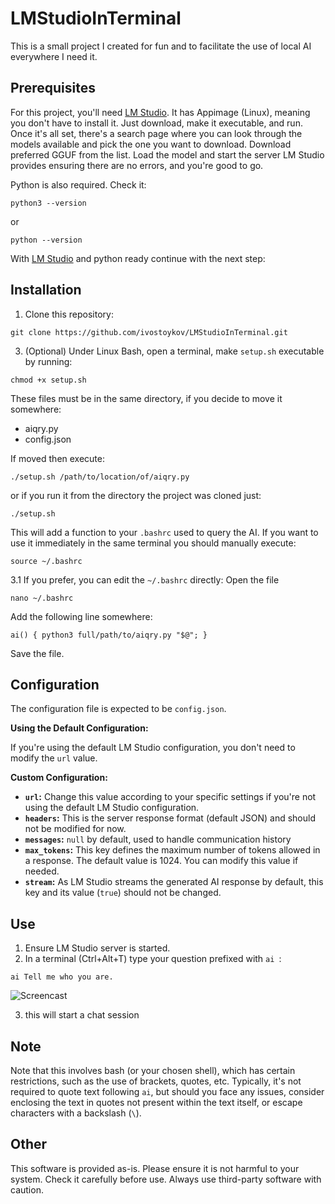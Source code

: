 # LMStudioInTerminal

This is a small project I created for fun and to facilitate the use of local AI everywhere I need it.

## Prerequisites

For this project, you'll need [LM Studio](https://lmstudio.ai/). It has Appimage (Linux), meaning you don't have to install it. Just download, make it executable, and run.
Once it's all set, there's a search page where you can look through the models available and pick the one you want to download. Download preferred GGUF from the list. Load the model and start the server LM Studio provides ensuring there are no errors, and you're good to go.

Python is also required. Check it:
```
python3 --version
```
or
```
python --version
```
With [LM Studio](https://lmstudio.ai/) and python ready continue with the next step:

## Installation

1. Clone this repository:
```
git clone https://github.com/ivostoykov/LMStudioInTerminal.git
```
3. (Optional) Under Linux Bash, open a terminal, make `setup.sh` executable by running:
```
chmod +x setup.sh
```
These files must be in the same directory, if you decide to move it somewhere:
* aiqry.py
* config.json

If moved then execute:
```
./setup.sh /path/to/location/of/aiqry.py
```
or if you run it from the directory the project was cloned just:
```
./setup.sh
```
This will add a function to your `.bashrc` used to query the AI.
If you want to use it immediately in the same terminal you should manually execute:
```
source ~/.bashrc
```
3.1 If you prefer, you can edit the `~/.bashrc` directly: Open the file
```
nano ~/.bashrc
```
Add the following line somewhere:
```
ai() { python3 full/path/to/aiqry.py "$@"; }
```
Save the file.

## Configuration

The configuration file is expected to be `config.json`.

**Using the Default Configuration:**

If you're using the default LM Studio configuration, you don't need to modify the `url` value.

**Custom Configuration:**

* **`url`:** Change this value according to your specific settings if you're not using the default LM Studio configuration.
* **`headers`:** This is the server response format (default JSON) and should not be modified for now.
* **`messages`:** `null` by default, used to handle communication history
* **`max_tokens`:** This key defines the maximum number of tokens allowed in a response. The default value is 1024. You can modify this value if needed.
* **`stream`:** As LM Studio streams the generated AI response by default, this key and its value (`true`) should not be changed.


## Use
1. Ensure LM Studio server is started.
2. In a terminal (Ctrl+Alt+T) type your question prefixed with `ai `:
```
ai Tell me who you are.
```
![Screencast](https://github.com/ivostoykov/LMStudioInTerminal/assets/889184/b7710e7e-575d-461b-9a43-2df50d3578bf)

3. this will start a chat session

## Note
Note that this involves bash (or your chosen shell), which has certain restrictions, such as the use of brackets, quotes, etc. Typically, it's not required to quote text following `ai`, but should you face any issues, consider enclosing the text in quotes not present within the text itself, or escape characters with a backslash (`\`).

## Other
This software is provided as-is. Please ensure it is not harmful to your system. Check it carefully before use. Always use third-party software with caution.

